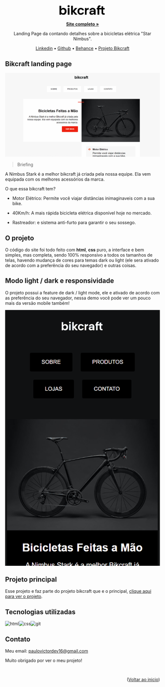 <div id="top" align="center">

<div align="center">
<img src="./img/bikcraft.svg" width="150em" height="auto" alt="logo">
</div>

<br>
<a href="https://paulopbi.github.io/bikcraft-landing-page/" target="_blank">
<strong>Site completo »</strong>
</a>

Landing Page da contando detalhes sobre a bicicletas elétrica "Star Nimbus".

<a href="https://www.linkedin.com/in/paulopbi/" target="_blank">Linkedin</a> •
<a href="https://github.com/paulopbi" target="_blank">Github</a> •
<a href="https://www.behance.net/paulopbi" target="_blank">Behance</a> •
<a href="https://github.com/paulopbi/bikcraft" target="_blank">Projeto Bikcraft</a>
</div>

## Bikcraft landing page

<div align="left">
  <img src="./img/demo-light.gif" alt="demo light do projeto">
</div>

> Briefing

A Nimbus Stark é a melhor bikcraft já criada pela nossa equipe. Ela vem equipada com os melhores acessórios da marca.

O que essa bikcraft tem?
- Motor Elétrico: Permite você viajar distâncias inimaginaveis com a sua bike.

- 40Km/h: A mais rápida bicicleta elétrica disponível hoje no mercado.

- Rastreador: e sistema anti-furto para garantir o seu sossego.

## O projeto
O código do site foi todo feito com **html**, **css** puro, a interface e bem simples, mas completa, sendo 100% responsivo a todos os tamanhos de telas, havendo mudança de cores para temas dark ou light (ele sera ativado de acordo com a preferência do seu navegador) e outras coisas.

## Modo light / dark e responsividade

O projeto possui a feature de dark / light mode, ele e ativado de acordo com as preferência do seu navegador, nessa demo você pode ver um pouco mais da versão mobile também!

<div align="left">
<img src="./img/demo-dark.gif" alt="demonstracao">
</div>

## Projeto principal

Esse projeto e faz parte do projeto bikcraft que e o principal, <a href="https://github.com/paulopbi/bikcraft">clique aqui para ver o projeto</a>.

## Tecnologias utilizadas
<img src="https://camo.githubusercontent.com/d63d473e728e20a286d22bb2226a7bf45a2b9ac6c72c59c0e61e9730bfe4168c/68747470733a2f2f696d672e736869656c64732e696f2f62616467652f48544d4c352d4533344632363f7374796c653d666f722d7468652d6261646765266c6f676f3d68746d6c35266c6f676f436f6c6f723d7768697465" alt="html"><img src="https://camo.githubusercontent.com/3a0f693cfa032ea4404e8e02d485599bd0d192282b921026e89d271aaa3d7565/68747470733a2f2f696d672e736869656c64732e696f2f62616467652f435353332d3135373242363f7374796c653d666f722d7468652d6261646765266c6f676f3d63737333266c6f676f436f6c6f723d7768697465" alt="css"><img src="https://camo.githubusercontent.com/06c6858186510906c21d8c951168d55d976d7dfb9176ed6125c55b8a7de0baae/68747470733a2f2f696d672e736869656c64732e696f2f62616467652f4749542d4534344333303f7374796c653d666f722d7468652d6261646765266c6f676f3d676974266c6f676f436f6c6f723d7768697465" alt="git">

## Contato

Meu email: paulovictordev16@gmail.com

Muito obrigado por ver o meu projeto!

<br>
<p align="right">(<a href="#top">Voltar ao inicio</a>)</p>